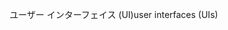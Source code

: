 <span data-ttu-id="2e865-101">ユーザー インターフェイス (UI)</span><span class="sxs-lookup"><span data-stu-id="2e865-101">user interfaces (UIs)</span></span>